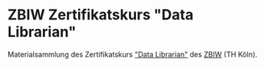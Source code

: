 # ZBIW Zertifikatskurs "Data Librarian"

Materialsammlung des Zertifikatskurs ["Data Librarian"](https://www.th-koeln.de/weiterbildung/zertifikatskurs-data-librarian_63393.php) des [ZBIW](https://zbiw.th-koeln.de/) (TH Köln).
